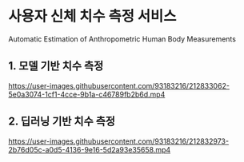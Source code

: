 # 사용자 신체 치수 측정 서비스
Automatic Estimation of Anthropometric Human Body Measurements

## 1. 모델 기반 치수 측정

https://user-images.githubusercontent.com/93183216/212833062-5e0a3074-1cf1-4cce-9b1a-c46789fb2b6d.mp4


## 2. 딥러닝 기반 치수 측정

https://user-images.githubusercontent.com/93183216/212832973-2b76d05c-a0d5-4136-9e16-5d2a93e35658.mp4

